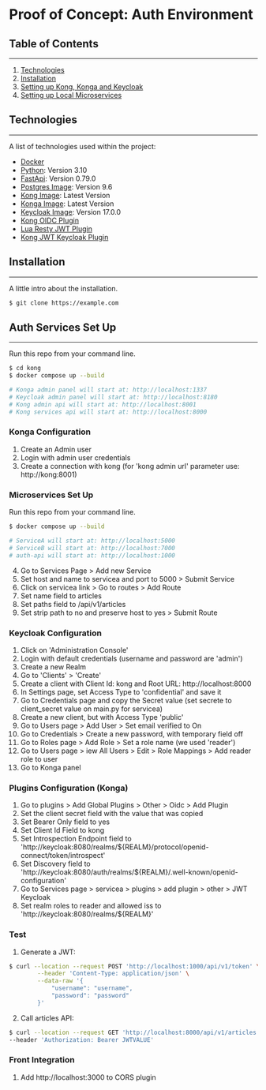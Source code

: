 # Proof of Concept: Auth Environment

## Table of Contents
***
1. [Technologies](#technologies)
2. [Installation](#installation)
3. [Setting up Kong, Konga and Keycloak](#auth-services-set-up)
4. [Setting up Local Microservices](#microservices-set-up)


## Technologies
***
A list of technologies used within the project:
* [Docker](https://www.docker.com) 
* [Python](https://www.python.org): Version 3.10
* [FastApi](https://fastapi.tiangolo.com): Version 0.79.0
* [Postgres Image](https://hub.docker.com/_/postgres): Version 9.6
* [Kong Image](https://hub.docker.com/_/kong): Latest Version 
* [Konga Image](https://hub.docker.com/r/pantsel/konga): Latest Version
* [Keycloak Image](quay.io/repository/keycloak/keycloak): Version 17.0.0
* [Kong OIDC Plugin](https://github.com/nokia/kong-oidc)
* [Lua Resty JWT Plugin](https://github.com/SkyLothar/lua-resty-jwt)
* [Kong JWT Keycloak Plugin](https://github.com/BGaunitz/kong-plugin-jwt-keycloak)


## Installation
***
A little intro about the installation. 
```bash
$ git clone https://example.com
```

## Auth Services Set Up
***
Run this repo from your command line.
```bash
$ cd kong
$ docker compose up --build

# Konga admin panel will start at: http://localhost:1337
# Keycloak admin panel will start at: http://localhost:8180
# Kong admin api will start at: http://localhost:8001
# Kong services api will start at: http://localhost:8000
```

### Konga Configuration
1. Create an Admin user
2. Login with admin user credentials
3. Create a connection with kong (for 'kong admin url' parameter use: http://kong:8001)

### Microservices Set Up
Run this repo from your command line.
```bash
$ docker compose up --build

# ServiceA will start at: http://localhost:5000
# ServiceB will start at: http://localhost:7000
# auth-api will start at: http://localhost:1000
```

4. Go to Services Page > Add new Service 
5. Set host and name to servicea and port to 5000 > Submit Service
6. Click on servicea link > Go to routes > Add Route
7. Set name field to articles
8. Set paths field to /api/v1/articles
9. Set strip path to no and preserve host to yes > Submit Route

### Keycloak Configuration
1. Click on 'Administration Console'
2. Login with default credentials (username and password are 'admin')
3. Create a new Realm 
4. Go to 'Clients' > 'Create'
5. Create a client with Client Id: kong and Root URL: http://localhost:8000
6. In Settings page, set Access Type to 'confidential' and save it
7. Go to Credentials page and copy the Secret value (set secrete to client_secret value on main.py for servicea)
8. Create a new client, but with Access Type 'public'
9. Go to Users page > Add User > Set email verified to On
10. Go to Credentials > Create a new password, with temporary field off
11. Go to Roles page > Add Role > Set a role name (we used 'reader')
12. Go to Users page > iew All Users > Edit > Role Mappings > Add reader role to user
13. Go to Konga panel

### Plugins Configuration (Konga)
1. Go to plugins > Add Global Plugins > Other > Oidc > Add Plugin
2. Set the client secret field with the value that was copied 
3. Set Bearer Only field to yes
4. Set Client Id Field to kong
5. Set Introspection Endpoint field to 'http://keycloak:8080/realms/${REALM}/protocol/openid-connect/token/introspect'
6. Set Discovery field to 'http://keycloak:8080/auth/realms/${REALM}/.well-known/openid-configuration'
7. Go to Services page > servicea > plugins > add plugin > other > JWT Keycloak
8. Set realm roles to reader and allowed iss to 'http://keycloak:8080/realms/${REALM}'

### Test
1. Generate a JWT:
```bash
$ curl --location --request POST 'http://localhost:1000/api/v1/token' \
        --header 'Content-Type: application/json' \
        --data-raw '{
            "username": "username",
            "password": "password"
        }'
```
2. Call articles API:
```bash
$ curl --location --request GET 'http://localhost:8000/api/v1/articles' \
--header 'Authorization: Bearer JWTVALUE'
```

### Front Integration
1. Add http://localhost:3000 to CORS plugin